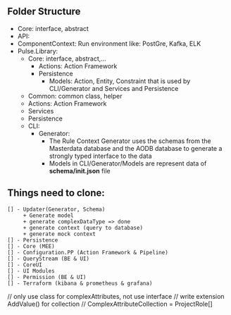 ## Folder Structure
- Core: interface, abstract
- API:
- ComponentContext: Run environment like: PostGre, Kafka, ELK
- Pulse.Library:
  + Core: interface, abstract,...
    - Actions: Action Framework
    - Persistence
      + Models: Action, Entity, Constraint that is used by CLI/Generator and Services and Persistence
  + Common: common class, helper
  + Actions: Action Framework
  + Services
  + Persistence
  + CLI:
    - Generator:
      + The Rule Context Generator uses the schemas from the Masterdata database and the AODB database to generate a strongly typed interface to the data
      + Models in CLI/Generator/Models are represent data of **schema/init.json** file

## Things need to clone:
```
[] - Updater(Generator, Schema)
     + Generate model
     + generate complexDataType => done
     + generate context (query to database)
     + generate mock context
[] - Persistence
[] - Core (MEE)
[] - Configuration.PP (Action Framework & Pipeline)
[] - QueryStream (BE & UI)
[] - CoreUI
[] - UI Modules
[] - Permission (BE & UI)
[] - Terraform (kibana & prometheus & grafana)
```



 // only use class for complexAttributes, not use interface
        // write extension AddValue() for collection
        // ComplexAttributeCollection<ProjectRole> = ProjectRole[]